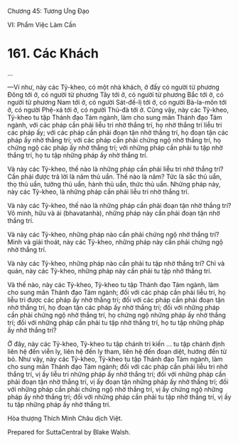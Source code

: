 

Chương 45: Tương Ưng Ðạo

VI: Phẩm Việc Làm Cần

# 161\. Các Khách

…

—Ví như, này các Tỷ-kheo, có một nhà khách, ở đấy có người từ phương Ðông tới ở, có người từ phương Tây tới ở, có người từ phương Bắc tới ở, có người từ phương Nam tới ở, có người Sát-đế-lị tới ở, có người Bà-la-môn tới ở, có người Phệ-xá tới ở, có người Thủ-đà tới ở. Cũng vậy, này các Tỷ-kheo, Tỷ-kheo tu tập Thánh đạo Tám ngành, làm cho sung mãn Thánh đạo Tám ngành, với các pháp cần phải liễu tri nhờ thắng trí, họ nhờ thắng trí liễu tri các pháp ấy; với các pháp cần phải đoạn tận nhờ thắng trí, họ đoạn tận các pháp ấy nhờ thắng trí; với các pháp cần phải chứng ngộ nhờ thắng trí, họ chứng ngộ các pháp ấy nhờ thắng trí; với những pháp cần phải tu tập nhờ thắng trí, họ tu tập những pháp ấy nhờ thắng trí.

Và này các Tỷ-kheo, thế nào là những pháp cần phải liễu tri nhờ thắng trí? Cần phải được trả lời là năm thủ uẩn. Thế nào là năm? Tức là sắc thủ uẩn, thọ thủ uẩn, tưởng thủ uẩn, hành thủ uẩn, thức thủ uẩn. Những pháp này, này các Tỷ-kheo, là những pháp cần phải liễu tri nhờ thắng trí.

Và này các Tỷ-kheo, thế nào là những pháp cần phải đoạn tận nhờ thắng trí? Vô minh, hữu và ái (bhavatanhà), những pháp này cần phải đoạn tận nhờ thắng trí.

Và này các Tỷ-kheo, những pháp nào cần phải chứng ngộ nhờ thắng trí? Minh và giải thoát, này các Tỷ-kheo, những pháp này cần phải chứng ngộ nhờ thắng trí.

Và này các Tỷ-kheo, những pháp nào cần phải tu tập nhờ thắng trí? Chỉ và quán, này các Tỷ-kheo, những pháp này cần phải tu tập nhờ thắng trí.

Và thế nào, này các Tỷ-kheo, Tỷ-kheo tu tập Thánh đạo Tám ngành, làm cho sung mãn Thánh đạo Tám ngành; đối với các pháp cần phải liễu tri, họ liễu tri được các pháp ấy nhờ thắng trí; đối với các pháp cần phải đoạn tận nhờ thắng trí, họ đoạn tận các pháp ấy nhờ thắng trí; đối với những pháp cần phải chứng ngộ nhờ thắng trí, họ chứng ngộ những pháp ấy nhờ thắng trí; đối với những pháp cần phải tu tập nhờ thắng trí, họ tu tập những pháp ấy nhờ thắng trí?

Ở đây, này các Tỷ-kheo, Tỷ-kheo tu tập chánh tri kiến … tu tập chánh định liên hệ đến viễn ly, liên hệ đến ly tham, liên hệ đến đoạn diệt, hướng đến từ bỏ. Như vậy, này các Tỷ-kheo, Tỷ-kheo tu tập Thánh đạo Tám ngành, làm cho sung mãn Thánh đạo Tám ngành; đối với các pháp cần phải liễu tri nhờ thắng trí, vị ấy liễu tri những pháp ấy nhờ thắng trí; đối với những pháp cần phải đoạn tận nhờ thắng trí, vị ấy đoạn tận những pháp ấy nhờ thắng trí; đối với những pháp cần phải chứng ngộ nhờ thắng trí, vị ấy chứng ngộ những pháp ấy nhờ thắng trí; đối với những pháp cần phải tu tập nhờ thắng trí, vị ấy tu tập những pháp ấy nhờ thắng trí.

Hòa thượng Thích Minh Châu dịch Việt.

Prepared for SuttaCentral by Blake Walsh.